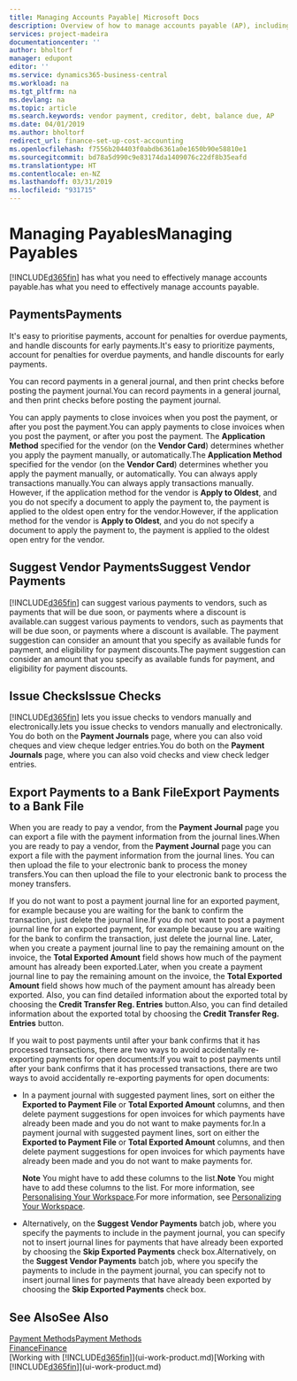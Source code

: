 ```yaml
---
title: Managing Accounts Payable| Microsoft Docs
description: Overview of how to manage accounts payable (AP), including vendor payments, creditors, debt, and balance due.
services: project-madeira
documentationcenter: ''
author: bholtorf
manager: edupont
editor: ''
ms.service: dynamics365-business-central
ms.workload: na
ms.tgt_pltfrm: na
ms.devlang: na
ms.topic: article
ms.search.keywords: vendor payment, creditor, debt, balance due, AP
ms.date: 04/01/2019
ms.author: bholtorf
redirect_url: finance-set-up-cost-accounting
ms.openlocfilehash: f7556b204403f0abdb6361a0e1650b90e58810e1
ms.sourcegitcommit: bd78a5d990c9e83174da1409076c22df8b35eafd
ms.translationtype: HT
ms.contentlocale: en-NZ
ms.lasthandoff: 03/31/2019
ms.locfileid: "931715"
---
```

# <a name="managing-payables"></a><span data-ttu-id="18a4f-103">Managing Payables</span><span class="sxs-lookup"><span data-stu-id="18a4f-103">Managing Payables</span></span>
[!INCLUDE[d365fin](includes/d365fin_md.md)] <span data-ttu-id="18a4f-104">has what you need to effectively manage accounts payable.</span><span class="sxs-lookup"><span data-stu-id="18a4f-104">has what you need to effectively manage accounts payable.</span></span>  

## <a name="payments"></a><span data-ttu-id="18a4f-105">Payments</span><span class="sxs-lookup"><span data-stu-id="18a4f-105">Payments</span></span>
<span data-ttu-id="18a4f-106">It's easy to prioritise payments, account for penalties for overdue payments, and handle discounts for early payments.</span><span class="sxs-lookup"><span data-stu-id="18a4f-106">It's easy to prioritize payments, account for penalties for overdue payments, and handle discounts for early payments.</span></span>

<span data-ttu-id="18a4f-107">You can record payments in a general journal, and then print checks before posting the payment journal.</span><span class="sxs-lookup"><span data-stu-id="18a4f-107">You can record payments in a general journal, and then print checks before posting the payment journal.</span></span>

<span data-ttu-id="18a4f-108">You can apply payments to close invoices when you post the payment, or after you post the payment.</span><span class="sxs-lookup"><span data-stu-id="18a4f-108">You can apply payments to close invoices when you post the payment, or after you post the payment.</span></span> <span data-ttu-id="18a4f-109">The **Application Method** specified for the vendor (on the **Vendor Card**) determines whether you apply the payment manually, or automatically.</span><span class="sxs-lookup"><span data-stu-id="18a4f-109">The **Application Method** specified for the vendor (on the **Vendor Card**) determines whether you apply the payment manually, or automatically.</span></span> <span data-ttu-id="18a4f-110">You can always apply transactions manually.</span><span class="sxs-lookup"><span data-stu-id="18a4f-110">You can always apply transactions manually.</span></span> <span data-ttu-id="18a4f-111">However, if the application method for the vendor is **Apply to Oldest**, and you do not specify a document to apply the payment to, the payment is applied to the oldest open entry for the vendor.</span><span class="sxs-lookup"><span data-stu-id="18a4f-111">However, if the application method for the vendor is **Apply to Oldest**, and you do not specify a document to apply the payment to, the payment is applied to the oldest open entry for the vendor.</span></span>

## <a name="suggest-vendor-payments"></a><span data-ttu-id="18a4f-112">Suggest Vendor Payments</span><span class="sxs-lookup"><span data-stu-id="18a4f-112">Suggest Vendor Payments</span></span>
[!INCLUDE[d365fin](includes/d365fin_md.md)] <span data-ttu-id="18a4f-113">can suggest various payments to vendors, such as payments that will be due soon, or payments where a discount is available.</span><span class="sxs-lookup"><span data-stu-id="18a4f-113">can suggest various payments to vendors, such as payments that will be due soon, or payments where a discount is available.</span></span> <span data-ttu-id="18a4f-114">The payment suggestion can consider an amount that you specify as available funds for payment, and eligibility for payment discounts.</span><span class="sxs-lookup"><span data-stu-id="18a4f-114">The payment suggestion can consider an amount that you specify as available funds for payment, and eligibility for payment discounts.</span></span>

## <a name="issue-checks"></a><span data-ttu-id="18a4f-115">Issue Checks</span><span class="sxs-lookup"><span data-stu-id="18a4f-115">Issue Checks</span></span>
[!INCLUDE[d365fin](includes/d365fin_md.md)] <span data-ttu-id="18a4f-116">lets you issue checks to vendors manually and electronically.</span><span class="sxs-lookup"><span data-stu-id="18a4f-116">lets you issue checks to vendors manually and electronically.</span></span> <span data-ttu-id="18a4f-117">You do both on the **Payment Journals** page, where you can also void cheques and view cheque ledger entries.</span><span class="sxs-lookup"><span data-stu-id="18a4f-117">You do both on the **Payment Journals** page, where you can also void checks and view check ledger entries.</span></span>

## <a name="export-payments-to-a-bank-file"></a><span data-ttu-id="18a4f-118">Export Payments to a Bank File</span><span class="sxs-lookup"><span data-stu-id="18a4f-118">Export Payments to a Bank File</span></span>
<span data-ttu-id="18a4f-119">When you are ready to pay a vendor, from the **Payment Journal** page you can export a file with the payment information from the journal lines.</span><span class="sxs-lookup"><span data-stu-id="18a4f-119">When you are ready to pay a vendor, from the **Payment Journal** page you can export a file with the payment information from the journal lines.</span></span> <span data-ttu-id="18a4f-120">You can then upload the file to your electronic bank to process the money transfers.</span><span class="sxs-lookup"><span data-stu-id="18a4f-120">You can then upload the file to your electronic bank to process the money transfers.</span></span>

<span data-ttu-id="18a4f-121">If you do not want to post a payment journal line for an exported payment, for example because you are waiting for the bank to confirm the transaction, just delete the journal line.</span><span class="sxs-lookup"><span data-stu-id="18a4f-121">If you do not want to post a payment journal line for an exported payment, for example because you are waiting for the bank to confirm the transaction, just delete the journal line.</span></span> <span data-ttu-id="18a4f-122">Later, when you create a payment journal line to pay the remaining amount on the invoice, the **Total Exported Amount** field shows how much of the payment amount has already been exported.</span><span class="sxs-lookup"><span data-stu-id="18a4f-122">Later, when you create a payment journal line to pay the remaining amount on the invoice, the **Total Exported Amount** field shows how much of the payment amount has already been exported.</span></span> <span data-ttu-id="18a4f-123">Also, you can find detailed information about the exported total by choosing the **Credit Transfer Reg. Entries** button.</span><span class="sxs-lookup"><span data-stu-id="18a4f-123">Also, you can find detailed information about the exported total by choosing the **Credit Transfer Reg. Entries** button.</span></span>

<span data-ttu-id="18a4f-124">If you wait to post payments until after your bank confirms that it has processed transactions, there are two ways to avoid accidentally re-exporting payments for open documents:</span><span class="sxs-lookup"><span data-stu-id="18a4f-124">If you wait to post payments until after your bank confirms that it has processed transactions, there are two ways to avoid accidentally re-exporting payments for open documents:</span></span>  

* <span data-ttu-id="18a4f-125">In a payment journal with suggested payment lines, sort on either the **Exported to Payment File** or **Total Exported Amount** columns, and then delete payment suggestions for open invoices for which payments have already been made and you do not want to make payments for.</span><span class="sxs-lookup"><span data-stu-id="18a4f-125">In a payment journal with suggested payment lines, sort on either the **Exported to Payment File** or **Total Exported Amount** columns, and then delete payment suggestions for open invoices for which payments have already been made and you do not want to make payments for.</span></span>

    <span data-ttu-id="18a4f-126">**Note** You might have to add these columns to the list.</span><span class="sxs-lookup"><span data-stu-id="18a4f-126">**Note** You might have to add these columns to the list.</span></span> <span data-ttu-id="18a4f-127">For more information, see [Personalising Your Workspace](ui-personalization-user.md).</span><span class="sxs-lookup"><span data-stu-id="18a4f-127">For more information, see [Personalizing Your Workspace](ui-personalization-user.md).</span></span>  
* <span data-ttu-id="18a4f-128">Alternatively, on the **Suggest Vendor Payments** batch job, where you specify the payments to include in the payment journal, you can specify not to insert journal lines for payments that have already been exported by choosing the **Skip Exported Payments** check box.</span><span class="sxs-lookup"><span data-stu-id="18a4f-128">Alternatively, on the **Suggest Vendor Payments** batch job, where you specify the payments to include in the payment journal, you can specify not to insert journal lines for payments that have already been exported by choosing the **Skip Exported Payments** check box.</span></span>

## <a name="see-also"></a><span data-ttu-id="18a4f-129">See Also</span><span class="sxs-lookup"><span data-stu-id="18a4f-129">See Also</span></span>
[<span data-ttu-id="18a4f-130">Payment Methods</span><span class="sxs-lookup"><span data-stu-id="18a4f-130">Payment Methods</span></span>](finance-payment-methods.md)  
[<span data-ttu-id="18a4f-131">Finance</span><span class="sxs-lookup"><span data-stu-id="18a4f-131">Finance</span></span>](finance.md)  
<span data-ttu-id="18a4f-132">[Working with [!INCLUDE[d365fin](includes/d365fin_md.md)]](ui-work-product.md)</span><span class="sxs-lookup"><span data-stu-id="18a4f-132">[Working with [!INCLUDE[d365fin](includes/d365fin_md.md)]](ui-work-product.md)</span></span>
